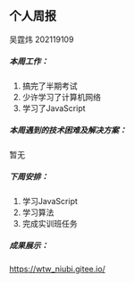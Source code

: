 ## 个人周报

吴霆炜 202119109

##### 本周工作：

1. 搞完了半期考试
2. 少许学习了计算机网络
3. 学习了JavaScript

##### 本周遇到的技术困难及解决方案：

暂无

##### 下周安排：

1. 学习JavaScript
2. 学习算法
3. 完成实训班任务

##### 成果展示：

https://wtw_niubi.gitee.io/



